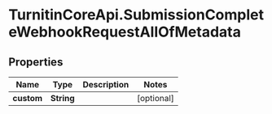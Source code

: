 # TurnitinCoreApi.SubmissionCompleteWebhookRequestAllOfMetadata

## Properties

Name | Type | Description | Notes
------------ | ------------- | ------------- | -------------
**custom** | **String** |  | [optional] 


